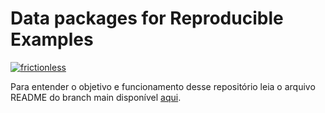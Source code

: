 # Data packages for Reproducible Examples

[![frictionless](https://github.com/transparencia-mg/datapackage-reprex/actions/workflows/frictinoless.yaml/badge.svg)](https://github.com/transparencia-mg/datapackage-reprex/actions/workflows/frictinoless.yaml)

Para entender o objetivo e funcionamento desse repositório leia o arquivo README do branch main disponível [aqui](https://github.com/dados-mg/datapackage-reprex/blob/main/README.md).
